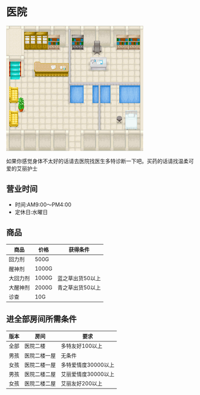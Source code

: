 # 医院

![医院.png](医院.png)

如果你感觉身体不太好的话请去医院找医生多特诊断一下吧。买药的话请找温柔可爱的艾丽护士

## 营业时间

- 时间:AM9:00～PM4:00
- 定休日:水曜日

## 商品

商品|价格|获得条件
-|-|-
回力剂|500G
醒神剂|1000G
大回力剂|1000G|蓝之草出货50以上|
大醒神剂|2000G|青之草出货50以上|
诊查|10G

## 进全部房间所需条件

版本|房间|要求
-|-|-
全部|医院二楼|多特友好100以上
男孩|医院二楼一屋|无条件
女孩|医院二楼一屋|多特爱情度30000以上
男孩|医院二楼二屋|艾丽爱情度30000以上
女孩|医院二楼二屋|艾丽友好200以上
